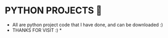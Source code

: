 PYTHON PROJECTS 🐍
====================================================
* All are python project code that I have done, and can be downloaded :)
* THANKS FOR VISIT :) *
